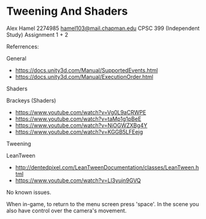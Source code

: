 # Tweening And Shaders

Alex Hamel
2274985
hamel103@mail.chapman.edu
CPSC 399 (Independent Study)
Assignment 1 + 2

Referrences:

 General
  - https://docs.unity3d.com/Manual/SupportedEvents.html
  - https://docs.unity3d.com/Manual/ExecutionOrder.html

 Shaders
  
  Brackeys (Shaders)
   - https://www.youtube.com/watch?v=Vg0L9aCRWPE
   - https://www.youtube.com/watch?v=taMp1g1pBeE
   - https://www.youtube.com/watch?v=NiOGWZXBg4Y
   - https://www.youtube.com/watch?v=KGGB5LFEejg
  
 Tweening
  
  LeanTween
   - http://dentedpixel.com/LeanTweenDocumentation/classes/LeanTween.html
   - https://www.youtube.com/watch?v=Ll3yujn9GVQ

No known issues.

When in-game, to return to the menu screen press 'space'. In the scene you also have control over the camera's movement.
